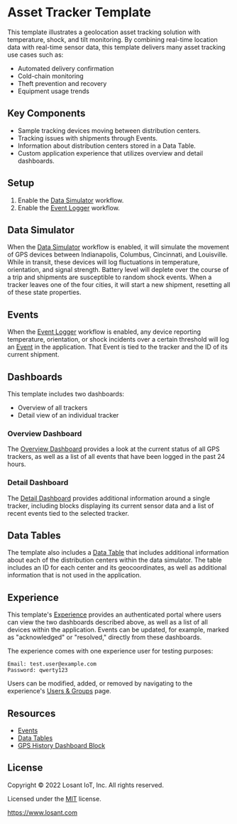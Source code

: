 # Asset Tracker Template
This template illustrates a geolocation asset tracking solution with temperature, shock, and tilt monitoring. By combining real-time location data with real-time sensor data, this template delivers many asset tracking use cases such as:

* Automated delivery confirmation
* Cold-chain monitoring
* Theft prevention and recovery
* Equipment usage trends


## Key Components
* Sample tracking devices moving between distribution centers.
* Tracking issues with shipments through Events.
* Information about distribution centers stored in a Data Table.
* Custom application experience that utilizes overview and detail dashboards.

## Setup
1. Enable the [Data Simulator](/applications/~exportplaceholderid-application-applicationAssetTracker-0~/workflows/~exportplaceholderid-flow-dataSimulator-0~/develop) workflow.
2. Enable the [Event Logger](https://app.losant.com/applications/~exportplaceholderid-application-applicationAssetTracker-0~/workflows/~exportplaceholderid-flow-eventLogger-1~/develop) workflow.

## Data Simulator
When the [Data Simulator](/applications/~exportplaceholderid-application-applicationAssetTracker-0~/workflows/~exportplaceholderid-flow-dataSimulator-0~/develop) workflow is enabled, it will simulate the movement of GPS devices between Indianapolis, Columbus, Cincinnati, and Louisville. While in transit, these devices will log fluctuations in temperature, orientation, and signal strength. Battery level will deplete over the course of a trip and shipments are susceptible to random shock events. When a tracker leaves one of the four cities, it will start a new shipment, resetting all of these state properties.

## Events
When the [Event Logger](/applications/~exportplaceholderid-application-applicationAssetTracker-0~/workflows/~exportplaceholderid-flow-eventLogger-1~/develop) workflow is enabled, any device reporting temperature, orientation, or shock incidents over a certain threshold will log an [Event](/applications/~exportplaceholderid-application-applicationAssetTracker-0~/events) in the application. That Event is tied to the tracker and the ID of its current shipment.

## Dashboards
This template includes two dashboards: 
- Overview of all trackers
- Detail view of an individual tracker

### Overview Dashboard
The [Overview Dashboard](/dashboards/~exportplaceholderid-dashboard-overviewDashboard-1~) provides a look at the current status of all GPS trackers, as well as a list of all events that have been logged in the past 24 hours.

### Detail Dashboard
The [Detail Dashboard](/dashboards/~exportplaceholderid-dashboard-detailDashboard-0~) provides additional information around a single tracker, including blocks displaying its current sensor data and a list of recent events tied to the selected tracker.

## Data Tables
The template also includes a [Data Table](/applications/~exportplaceholderid-application-applicationAssetTracker-0~/data-tables/~exportplaceholderid-dataTable-distributionCenters-0~) that includes additional information about each of the distribution centers within the data simulator. The table includes an ID for each center and its geocoordinates, as well as additional information that is not used in the application.

## Experience
This template's [Experience](/applications/~exportplaceholderid-application-applicationAssetTracker-0~/experience/versions/develop) provides an authenticated portal where users can view the two dashboards described above, as well as a list of all devices within the application. Events can be updated, for example, marked as "acknowledged" or "resolved," directly from these dashboards.

The experience comes with one experience user for testing purposes:

```
Email: test.user@example.com
Password: qwerty123
```

Users can be modified, added, or removed by navigating to the experience's [Users & Groups](/applications/~exportplaceholderid-application-applicationAssetTracker-0~/experience/users) page.

## Resources
* [Events](https://docs.losant.com/applications/events/)
* [Data Tables](https://docs.losant.com/data-tables/overview/)
* [GPS History Dashboard Block](https://docs.losant.com/dashboards/gps-history/)

## License

Copyright &copy; 2022 Losant IoT, Inc. All rights reserved.

Licensed under the [MIT](https://github.com/Losant/losant-templates/blob/master/LICENSE.txt) license.

https://www.losant.com